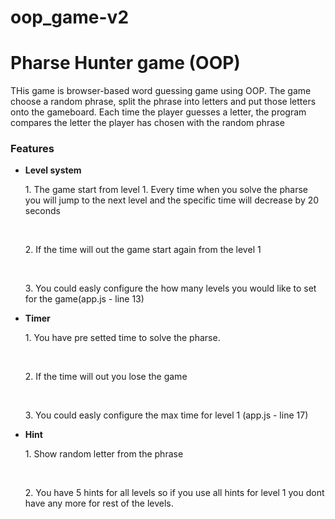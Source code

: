 # oop_game-v2
<h1>Pharse Hunter game (OOP)</h1>

<p>THis game is browser-based word guessing game using OOP. The game choose a random phrase, split the phrase into letters and put those letters onto the gameboard. Each time the player guesses a letter, the program compares the letter the player has chosen with the random phrase</p>

<h3>Features</h3>
<ul>
    <li><b>Level system</b>
    <p>1. The game start from level 1. Every time when you solve the pharse you will jump to the next level and the specific time will decrease by 20 seconds</p><br>
    <p>2. If the time will out the game start again from the level 1</p><br>
    <p>3. You could easly configure the how many levels you would like to set for the game(app.js - line 13)</p>
    </li>
    <li><b>Timer</b>
    <p>1. You have pre setted time to solve the pharse.</p><br>
    <p>2. If the time will out you lose the game</p><br>
    <p>3. You could easly configure the max time for level 1 (app.js - line 17)</p>
    </li>
    <li><b>Hint</b>
    <p>1. Show random letter from the phrase</p><br>
    <p>2. You have 5 hints for all levels so if you use all hints for level 1 you dont have any more for rest of the levels.</p>
    </li>
</ul>


